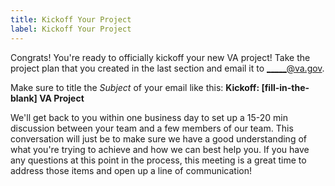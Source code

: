```yaml
---
title: Kickoff Your Project
label: Kickoff Your Project
---
```

Congrats! You're ready to officially kickoff your new VA project! Take the project plan that you created in the last section and email it to _____@va.gov.

Make sure to title the _Subject_ of your email like this: **Kickoff: [fill-in-the-blank] VA Project**

We'll get back to you within one business day to set up a 15-20 min discussion between your team and a few members of our team. This conversation will just be to make sure we have a good understanding of what you're trying to achieve and how we can best help you. If you have any questions at this point in the process, this meeting is a great time to address those items and open up a line of communication!
